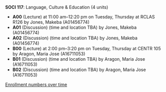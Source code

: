 **SOCI 117**: Language, Culture & Education (4 units)

- **A00** (Lecture) at 11:00 am–12:20 pm on Tuesday, Thursday at RCLAS R126 by Jones, Makeba (A01456774)
- **A01** (Discussion) (time and location TBA) by Jones, Makeba (A01456774)
- **A02** (Discussion) (time and location TBA) by Jones, Makeba (A01456774)
- **B00** (Lecture) at 2:00 pm–3:20 pm on Tuesday, Thursday at CENTR 105 by Aragon, Maria Jose (A16711053)
- **B01** (Discussion) (time and location TBA) by Aragon, Maria Jose (A16711053)
- **B02** (Discussion) (time and location TBA) by Aragon, Maria Jose (A16711053)

[Enrollment numbers over time](./SOCI117.tsv)
